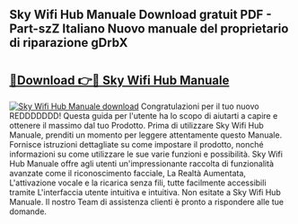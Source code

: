 ## Sky Wifi Hub Manuale Download gratuit PDF - Part-szZ Italiano Nuovo manuale del proprietario di riparazione gDrbX

# <h2><a href="http://dfd72d1.blite.top/?on=Sky+Wifi+Hub+Manuale">🔗Download 👉🔴 Sky Wifi Hub Manuale</a></h2>

[![Sky Wifi Hub Manuale download](https://i.imgur.com/lujVjoI.png)](http://dfd72d1.blite.top/?on=Sky+Wifi+Hub+Manuale)
Congratulazioni per il tuo nuovo REDDDDDDD! Questa guida per l'utente ha lo scopo di aiutarti a capire e ottenere il massimo dal tuo Prodotto. Prima di utilizzare Sky Wifi Hub Manuale, prenditi un momento per leggere attentamente questo Manuale. Fornisce istruzioni dettagliate su come impostare il prodotto, nonché informazioni su come utilizzare le sue varie funzioni e possibilità. Sky Wifi Hub Manuale offre agli utenti un'impressionante raccolta di funzionalità avanzate come il riconoscimento facciale, La Realtà Aumentata, L'attivazione vocale e la ricarica senza fili, tutte facilmente accessibili tramite L'interfaccia utente intuitiva e intuitiva. Non esitate a Sky Wifi Hub Manuale. Il nostro Team di assistenza clienti è pronto a rispondere alle tue domande.
